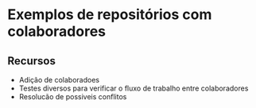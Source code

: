 # Exemplos de repositórios com colaboradores


## Recursos

 - Adição de colaboradoes
 - Testes diversos para verificar o fluxo de trabalho entre colaboradores
 - Resolucão de possiveis conflitos 
